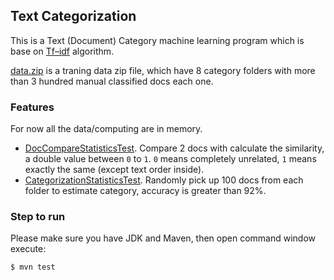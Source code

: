 ## Text Categorization

This is a Text (Document) Category machine learning program which is base on [Tf–idf](http://en.wikipedia.org/wiki/Tf%E2%80%93idf) algorithm.

[data.zip](data/) is a traning data zip file, which have 8 category folders with more than 3 hundred manual classified docs each one.  

### Features

For now all the data/computing are in memory.

* [DocCompareStatisticsTest](test/io/github/atealxt/nlp/analysis/statistics/DocCompareStatisticsTest.java).
  Compare 2 docs with calculate the similarity, a double value between `0` to `1`. `0` means completely unrelated, `1` means exactly the same (except text order inside). 
* [CategorizationStatisticsTest](test/io/github/atealxt/nlp/analysis/statistics/CategorizationStatisticsTest.java).
  Randomly pick up 100 docs from each folder to estimate category, accuracy is greater than 92%.

### Step to run

Please make sure you have JDK and Maven, then open command window execute:

```
$ mvn test
```
